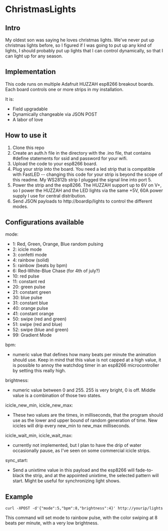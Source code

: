 ChristmasLights
===============

Intro
-----
My oldest son was saying he loves christmas lights.  We've never put up christmas lights before, so I figured if I was going to put up any kind of lights, I should probably put up lights that I can control dynamically, so that I can light up for any season.


Implementation
--------------
This code runs on multiple Adafruit HUZZAH esp8266 breakout boards.  Each board controls one or more strips in my installation.

It is:
 - Field upgradable
 - Dynamically changeable via JSON POST
 - A labor of love

How to use it
-------------
1. Clone this repo
2. Create an auth.h file in the directory with the .ino file, that contains #define statements for ssid and password for your wifi.
3. Upload the code to your esp8266 board.
4. Plug your strip into the board.  You need a led strip that is compatible with FastLED -- changing this code for your strip is beyond the scope of this readme.   My WS2812b strip I plugged the signal line into port 5.
5. Power the strip and the esp8266.  The HUZZAH support up to 6V on V+, so I power the HUZZAH and the LED lights via the same +5V, 60A power supply I use for central distribution.
6. Send JSON payloads to http://boardip/lights to control the different modes.

Configurations available
------------------------
mode:
  - 1: Red, Green, Orange, Blue random pulsing
  - 2: icicle mode
  - 3: confetti mode
  - 4: rainbow (solid)
  - 5: rainbow (beats by bpm)
  - 6: Red-White-Blue Chase (for 4th of july?)
  - 10: red pulse
  - 11: constant red
  - 20: green pulse
  - 21: constant green
  - 30: blue pulse
  - 31: constant blue
  - 40: orange pulse
  - 41: constant orange
  - 50: swipe (red and green)
  - 51: swipe (red and blue)
  - 52: swipe (blue and green)
  - 99: Gradient Mode

bpm:
  - numeric value that defines how many beats per minute the animation should use.  Keep in mind that this value is not capped at a high value, it is possible to annoy the watchdog timer in an esp8266 microcontroller by setting this really high.

brightness:
 - numeric value between 0 and 255.  255 is very bright, 0 is off.  Middle value is a combination of those two states.

icicle_new_min, icicle_new_max:
  - These two values are the times, in milliseconds, that the program should use as the lower and upper bound of random generation of time.  New icicles will drip every new_min to new_max milliseconds.

icicle_wait_min, icicle_wait_max:
  - currently not implemented, but I plan to have the drip of water occasionally pause, as I've seen on some commercial icicle strips.

sync_start:
  - Send a unixtime value in this payload and the esp8266 will fade-to-black the strip, and at the appointed unixtime, the selected pattern will start.  Might be useful for synchronizing light shows.

Example
-------
```curl -XPOST -d'{"mode":5,"bpm":8,"brightness":4}' http://yourip/lights```

This command will set mode to rainbow pulse, with the color swiping at 8 beats per minute, with a very low brightness.



